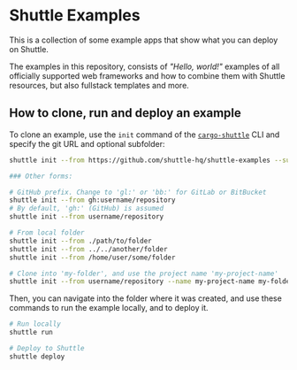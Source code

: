 # Shuttle Examples

This is a collection of some example apps that show what you can deploy on Shuttle.

The examples in this repository, consists of *"Hello, world!"* examples of all officially supported web frameworks and how to combine them with Shuttle resources, but also fullstack templates and more.

## How to clone, run and deploy an example

To clone an example, use the `init` command of the [`cargo-shuttle`](https://docs.shuttle.rs/introduction/installation) CLI and specify the git URL and optional subfolder:

```bash
shuttle init --from https://github.com/shuttle-hq/shuttle-examples --subfolder axum/hello-world

### Other forms:

# GitHub prefix. Change to 'gl:' or 'bb:' for GitLab or BitBucket
shuttle init --from gh:username/repository
# By default, 'gh:' (GitHub) is assumed
shuttle init --from username/repository

# From local folder
shuttle init --from ./path/to/folder
shuttle init --from ../../another/folder
shuttle init --from /home/user/some/folder

# Clone into 'my-folder', and use the project name 'my-project-name'
shuttle init --from username/repository --name my-project-name my-folder
```

Then, you can navigate into the folder where it was created, and use these commands to run the example locally, and to deploy it.

```bash
# Run locally
shuttle run

# Deploy to Shuttle
shuttle deploy
```
